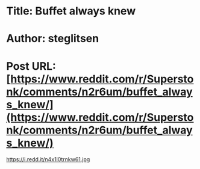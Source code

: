 # Title: Buffet always knew
# Author: steglitsen
# Post URL: [https://www.reddit.com/r/Superstonk/comments/n2r6um/buffet_always_knew/](https://www.reddit.com/r/Superstonk/comments/n2r6um/buffet_always_knew/)


https://i.redd.it/n4x1l0trnkw61.jpg